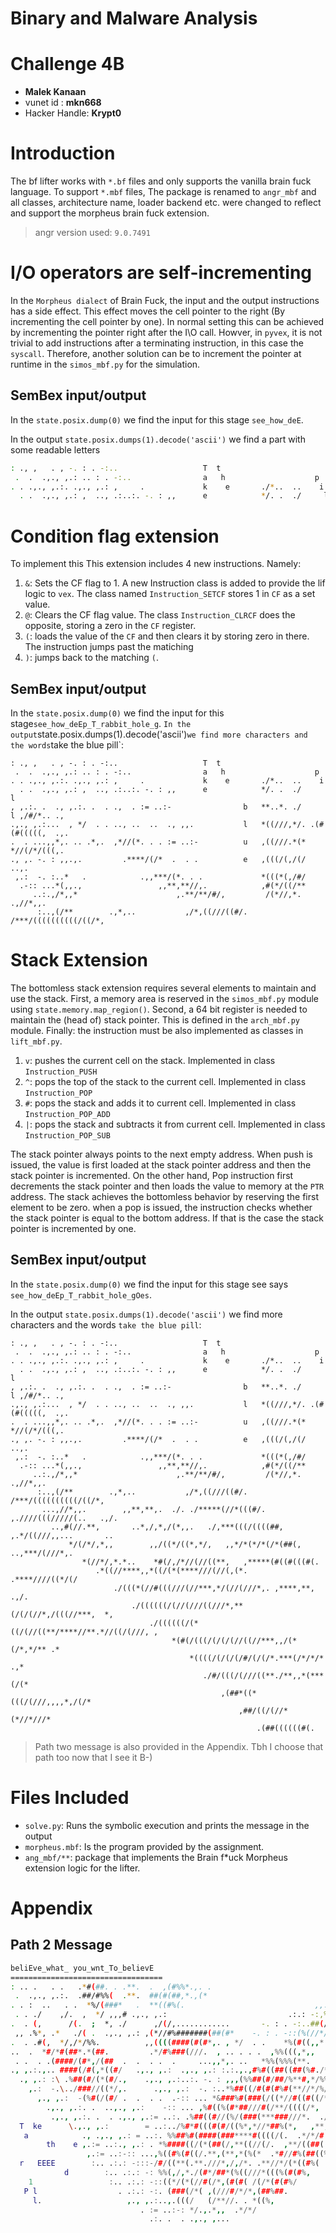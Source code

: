 
# __Binary and Malware Analysis__
# Challenge 4B
* __Malek Kanaan__
* vunet id : __mkn668__
* Hacker Handle: __Krypt0__

# Introduction

The bf lifter works with `*.bf` files and only supports the vanilla brain fuck language. To support `*.mbf` files, The package is renamed to `angr_mbf` and all classes, architecture name, loader backend etc. were changed to reflect and support the morpheus brain fuck extension.
> angr version used: `9.0.7491`

# I/O operators are self-incrementing

In the `Morpheus dialect` of Brain Fuck, the input and the output instructions has a side effect. This effect moves the cell pointer to the right (By incrementing the cell pointer by one). In normal setting this can be achieved by incrementing the pointer right after the I\O call. Howver, in `pyvex`, it is not trivial to add instructions after a terminating instruction, in this case the `syscall`. Therefore, another solution can be to increment the pointer at runtime in the `simos_mbf.py` for the simulation.

## SemBex input/output

In the `state.posix.dump(0)` we find the input for this stage `see_how_deE`.


In the output `state.posix.dumps(1).decode('ascii')` we find a part with some readable letters
```bash
: ., ,   . , -. : . -:..                   T  t
 .  .  .,., ,.: .. : . -:..                a   h                    p
. . .,., ,.:. .,., ,.: ,     .             k    e       ./*..  ..    i
  . .  .,., ,.: ,  .., .:..:. -. : ,,      e            */. .  ./     l
```

# Condition flag extension

To implement this
This extension includes 4 new instructions. Namely:
1. `&`: Sets the CF flag to 1. A new Instruction class is added to provide the lif logic to `vex`. The class named `Instruction_SETCF` stores 1 in `CF` as a set value.
2. `@`: Clears the CF flag value. The class `Instruction_CLRCF` does the opposite, storing a zero in the `CF` register.
3. `(`: loads the value of the `CF` and then clears it by storing zero in there. The instruction jumps past the matiching
4. `)`: jumps back to the matching `(`.
## SemBex input/output
In the `state.posix.dump(0)` we find the input for this stage`see_how_deEp_T_rabbit_hole_g`.
`
In the output `state.posix.dumps(1).decode('ascii')` we find more characters and the words `take the blue pill`:
```
: ., ,   . , -. : . -:..                   T  t
 .  .  .,., ,.: .. : . -:..                a   h                    p
. . .,., ,.:. .,., ,.: ,     .             k    e       ./*..  ..    i
  . .  .,., ,.: ,  .., .:..:. -. : ,,      e            */. .  ./     l
, ,.:. .  ., ,.:. .  . .,  . := ..:-                b   **..*. ./      l ,/#/*.. .,
.,., ,.:...  , */  . . .., ..  ..  ., ,,.           l   *((///,*/. .(#(#(((((,  .,.
.  . ...,,*,. .. .*,.  ,*//(*. . . := ..:-          u   ,((///.*(* *//(/*/(((,.
., ,. -. : ,,.,.         .****/(/*  .  . .          e   ,(((/(,/(/   ..,.
 ,.:  -. :..*   .            .,,***/(*. . .             *(((*(,/#/
  .-:: ...*(,,.,                 ,,**,**//,.            ,#(*/((/**
     ..:.,/*,,*                      ,.**/**/#/,         /(*//,*.    .,//*,,.
      :..,(/**        .,*,..           ,/*,((///((#/.               /***/((((((((((/((/*,

```



# Stack Extension

The bottomless stack extension requires several elements to maintain and use the stack. First, a memory area is reserved in the `simos_mbf.py` module using `state.memory.map_region()`. Second, a 64 bit register is needed to maintain the (head of) stack pointer. This is defined in the `arch_mbf.py` module. Finally: the instruction must be also implemented as classes in `lift_mbf.py`.
1. `v`: pushes the current cell on the stack. Implemented in class `Instruction_PUSH`
2. `^`: pops the top of the stack to the current cell. Implemented in class `Instruction_POP`
3. `#`: pops the stack and adds it to current cell. Implemented in class `Instruction_POP_ADD`
4. `|`: pops the stack and subtracts it from current cell. Implemented in class `Instruction_POP_SUB`

The stack pointer always points to the next empty address. When push is issued, the value is first loaded at the stack pointer address and then the stack pointer is incremented. On the other hand, Pop instruction first decrements the stack pointer and then loads the value to memory at the `PTR` address. The stack achieves the bottomless behavior by reserving the first element to be zero. when a pop is issued, the instruction checks whether the stack pointer is equal to the bottom address. If that is the case the stack pointer is incremented by one.

## SemBex input/output

In the `state.posix.dump(0)` we find the input for this stage see says `see_how_deEp_T_rabbit_hole_gOes`.

In the output `state.posix.dumps(1).decode('ascii')` we find more characters and the words `take the blue pill`:
```
: ., ,   . , -. : . -:..                   T  t
 .  .  .,., ,.: .. : . -:..                a   h                    p
. . .,., ,.:. .,., ,.: ,     .             k    e       ./*..  ..    i
  . .  .,., ,.: ,  .., .:..:. -. : ,,      e            */. .  ./     l
, ,.:. .  ., ,.:. .  . .,  . := ..:-                b   **..*. ./      l ,/#/*.. .,
.,., ,.:...  , */  . . .., ..  ..  ., ,,.           l   *((///,*/. .(#(#(((((,  .,.
.  . ...,,*,. .. .*,.  ,*//(*. . . := ..:-          u   ,((///.*(* *//(/*/(((,.
., ,. -. : ,,.,.         .****/(/*  .  . .          e   ,(((/(,/(/   ..,.
 ,.:  -. :..*   .            .,,***/(*. . .             *(((*(,/#/
  .-:: ...*(,,.,                 ,,**,**//,.            ,#(*/((/**
     ..:.,/*,,*                      ,.**/**/#/,         /(*//,*.    .,//*,,.
      :..,(/**        .,*,..           ,/*,((///((#/.               /***/((((((((((/((/*,
       ...,//*,,.        ,,**,**,.  ./. ./*****(//*(((#/.           ,.////(((/////(..   .,/.
         ..,#(//.**,       ..*,/,*,/(*,,.   ./,***(((/((((##,        ,.*/((///,,...       ..
             */(/*/,*,,        ,,/((*/((*,*/,   ,,*/*(*/*(/*(##(,           ..,***/(///*,.
                *(//*/,*.*..    *#(/,/*//(//((**,   ,*****(#((#(((#(.
                   .*((//****,,*((/(*(****///(//(,(*.   .****////((*/(/
                       ./(((*(//#(((///(//***,*/(//(///*,. ,****,**,  .,/.
                           ./((((((/(//(///((///*,**(/(/(//*,/(((//***,  *,
                               ./((((((/(*((/(//((**/****//**.*//((/(///, ,
                                    *(#(/(((/(/(/(//((//***,,/(*(/*,*/** .*
                                        *((((/(/(/(/#/(/(/*.***(/*/*/*  .,*
                                           ./#/(((/(///((**./**,,*(***(/(*
                                               ,(##*((*(((/(///,,,,*,/(/*
                                                   ,##/((/(//*(*//*///*
                                                       .(##((((((#(.
```
> Path two message is also provided in the Appendix. Tbh I choose that path too now that I see it B-)

# Files Included
* `solve.py`: Runs the symbolic execution and prints the message in the output
* `morpheus.mbf`: Is the program provided by the assignment.
* `ang_mbf/**`: package that implements the Brain f*uck Morpheus extension logic for the lifter.

# Appendix

## Path 2 Message
```bash
beliEve_what_ you_wnt_To_believE
==================================
: .. .   . .   .*#(##. . .**.  .  ,(#%%*.,. .
 .  .,., ,.:.  .##/#%%(  .**.  ##(#(##,*.,(*                                ,(%%%%%%(,
. . :  ..   . .  *%/(###*   .  **((#%(.                             ,,..*#((((/*//****//#(
 . . ./    ,/.  ,  */ ,,,# .,., ,.:                           .:.: -:,%#((/*,*,..   ,**.  ./
.  . (,      /(.  ;  *, ./      ,/(/,............       -. : . -:..##(///,*,,.         ,.   ,
 ,, .%*, .*   ./( .  .,., ,.: ,(*//#%#######(##(#*    -. : . -::(%(//*/,,                   .*
.  . .#(,  */,/*/%%.          ,,((((####(#(#*,. , */  . .    *%(#((,,*.        *,,           (
..  .  *#/*#(##*.*(##.         .*/#%###(///.  , .. . . .  ,%%(((,*,,      .**/**             *.
 . .  . .(####/(#*,/(##  .  .  . .  .     ...,,*,. ..   *%%(%%%(**.    ,*//***           ,**/(
., ,.:.,.. ####(/#(,*((#/   .,., ,.:  .,., ,.: :.:.,.,#%#((##((##(%#./*///**,          /*//%,
  ., ,.: :\ .%##(#/(*(#/.,    .,., ,.:..:. -. : ,,,(%%##(#/##/%**#,*/%%/**,         ***//(
    ,.:  -.\../###//((*/,.      .,., ,.:  -. :..*%##((/#(#(#%#(**//*/%/((.       ,(,*/*#
      ,., ,.:  -(%#(/(#/ .  .  . .  .-:: ... *&###%#(###(/((*//#((#((/*,  /    */*/*#,
        .,., ,.:. .  ..,., ,.:    -:: ... ,%#((%(#*##///#(/**/((((/*,   *,/(/,*/(*#
         .,., ,.:. .  . .,., ,.:= ..:. .%##((#//(%/(###(***###///*.  .//,/(//*/((
  T  ke      \.,., ,.:        = ..:../%#*#(((#(#/((%*,*//*##%(*,   ,**,*###%%#,
   a            ., .,., ,.: = ..:. %%##%#(####(###****#((((/(.  .*/*/#(/#((#.
        th    e ,.:= ..:., ,.: . *%####((/(*(##(/,**((//(/.  ,**/((##((#%#
                 ,.:= ..:-:: ...,%((#%(#((/.**,(**,*(%(*  .*#//#%(##((%,
  r   EEEE        :.. .:.: -:::-/#/((**(.**.///*,/,/*. .**//*/(*((#%(
            d        :.. .:.: -: %%(,/,*./(#*/##*(%((///*(((%(#(#%,
    1                 :.. .:.: -::((*/(*(//#(/*,(#(#( /(/*(#(#%/
   P l                  . .:.: -:. (###(/*( ,(///#/*/*,(##%##.
     l.                   ,., ,.:..,.(((/   (/**//. . *((%,
                             . := ..:-: */.,.*,,  .*/*/
                               .:. .  . .,., ,...
```
